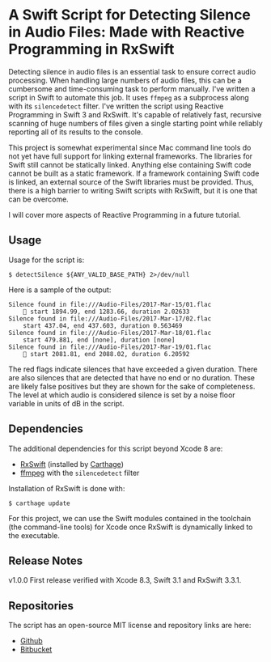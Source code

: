 # A Swift Script for Detecting Silence in Audio Files: Made with Reactive Programming in RxSwift

Detecting silence in audio files is an essential task to ensure correct audio processing. When handling large numbers of audio files, this can be a cumbersome and time-consuming task to perform manually. I've written a script in Swift to automate this job. It uses `ffmpeg` as a subprocess along with its `silencedetect` filter. I've written the script using Reactive Programming in Swift 3 and RxSwift. It's capable of relatively fast, recursive scanning of huge numbers of files given a single starting point while reliably reporting all of its results to the console.

This project is somewhat experimental since Mac command line tools do not yet have full support for linking external frameworks. The libraries for Swift still cannot be statically linked. Anything else containing Swift code cannot be built as a static framework. If a framework containing Swift code is linked, an external source of the Swift libraries must be provided. Thus, there is a high barrier to writing Swift scripts with RxSwift, but it is one that can be overcome.

I will cover more aspects of Reactive Programming in a future tutorial.

## Usage

Usage for the script is:

    $ detectSilence ${ANY_VALID_BASE_PATH} 2>/dev/null

Here is a sample of the output:

    Silence found in file:///Audio-Files/2017-Mar-15/01.flac
        🚩 start 1894.99, end 1283.66, duration 2.02633
    Silence found in file:///Audio-Files/2017-Mar-17/02.flac
        start 437.04, end 437.603, duration 0.563469
    Silence found in file:///Audio-Files/2017-Mar-18/01.flac
        start 479.881, end [none], duration [none]
    Silence found in file:///Audio-Files/2017-Mar-19/01.flac
        🚩 start 2081.81, end 2088.02, duration 6.20592

The red flags indicate silences that have exceeded a given duration. There are also silences that are detected that have no end or no duration. These are likely false positives but they are shown for the sake of completeness. The level at which audio is considered silence is set by a noise floor variable in units of dB in the script.

## Dependencies

The additional dependencies for this script beyond Xcode 8 are:

* [RxSwift](https://github.com/ReactiveX/RxSwift) (installed by [Carthage](https://github.com/Carthage/Carthage))
* [ffmpeg](https://trac.ffmpeg.org/wiki/CompilationGuide/MacOSX) with the `silencedetect` filter

Installation of RxSwift is done with:

    $ carthage update

For this project, we can use the Swift modules contained in the toolchain (the command-line tools) for Xcode once RxSwift is dynamically linked to the executable.

## Release Notes

v1.0.0 First release verified with Xcode 8.3, Swift 3.1 and RxSwift 3.3.1.

## Repositories

The script has an open-source MIT license and repository links are here:

* [Github](https://github.com/ikiapps/detectSilence)
* [Bitbucket](https://bitbucket.org/ikiapps/detectsilence)

